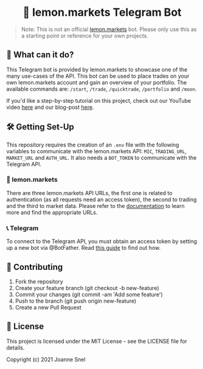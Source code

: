 <h1 align="center">
  🤖 lemon.markets Telegram Bot
</h1>

> Note: This is not an official [lemon.markets](https://lemon.markets) bot. Please only use this as a starting point or reference for your own projects. 

## 🚀 What can it do? 


This Telegram bot is provided by lemon.markets to showcase one of the many use-cases of the API. This bot can be used to place trades on your own lemon.markets
account and gain an overview of your portfolio. The available commands are: `/start`, `/trade`, `/quicktrade`, `/portfolio` and `/moon`. 

If you'd like a step-by-step tutorial on this project, check out our YouTube video [here](https://www.youtube.com/watch?v=md64kPfxKg8) and our blog-post [here](https://medium.com/lemon-markets/setting-up-your-own-telegram-bot-to-trade-with-the-lemon-markets-api-part-1-of-2-98d7153bd5f6).

## 🛠️ Getting Set-Up


This repository requires the creation of an `.env` file with the following variables to communicate with the lemon.markets API: `MIC`, 
`TRADING_URL`, `MARKET_URL` and `AUTH_URL`. It also needs a `BOT_TOKEN` to communicate with the Telegram API.

### 🍋 lemon.markets

There are three lemon.markets API URLs, the first one is related to authentication (as all requests need an access token), the second to trading and the third
to market data. Please refer to the [documentation](https://docs.lemon.markets) to learn more and find the appropriate URLs. 

### 📞 Telegram

To connect to the Telegram API, you must obtain an access token by setting up a new bot via @BotFather. Read [this guide](https://core.telegram.org/bots#6-botfather)
to find out how. 

## 🤝 Contributing

1. Fork the repository
2. Create your feature branch (git checkout -b new-feature)
3. Commit your changes (git commit -am 'Add some feature')
4. Push to the branch (git push origin new-feature)
5. Create a new Pull Request

## 📝 License

This project is licensed under the MIT License - see the LICENSE file for details.

Copyright (c) 2021 Joanne Snel
